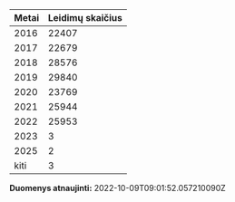 | Metai | Leidimų skaičius |
|-------| ---------------- |
| 2016 | 22407 |
| 2017 | 22679 |
| 2018 | 28576 |
| 2019 | 29840 |
| 2020 | 23769 |
| 2021 | 25944 |
| 2022 | 25953 |
| 2023 | 3 |
| 2025 | 2 |
| kiti | 3 |

**Duomenys atnaujinti:** 2022-10-09T09:01:52.057210090Z
